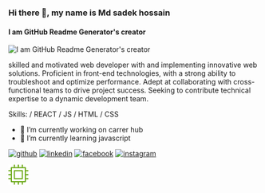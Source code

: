 ### Hi there 👋, my name is Md sadek hossain
#### I am GitHub Readme Generator's creator
![I am GitHub Readme Generator's creator](https://img.freepik.com/free-photo/seo-optimization-3d-render-cartoon-illustration_107791-16996.jpg?w=1060&t=st=1706691935~exp=1706692535~hmac=1dd879046d87d66a8dcd10d865db1c0b5922bbe626bfe9172c53e5fec2a8deb9)

skilled and motivated web developer with and implementing innovative web solutions. Proficient in
front-end technologies, with a strong ability to troubleshoot and optimize performance. Adept at
collaborating with cross-functional teams to drive project success. Seeking to contribute technical
expertise to a dynamic development team.


Skills: / REACT / JS / HTML / CSS

- 🔭 I’m currently working on carrer hub 
- 🌱 I’m currently learning javascript 


[<img src='https://cdn.jsdelivr.net/npm/simple-icons@3.0.1/icons/github.svg' alt='github' height='40'>](https://github.com/https://github.com/sadek101)  [<img src='https://cdn.jsdelivr.net/npm/simple-icons@3.0.1/icons/linkedin.svg' alt='linkedin' height='40'>](https://www.linkedin.com/in/https://www.linkedin.com/in/md-sadek-hossain-4591002b2?utm_source=share&utm_campaign=share_via&utm_content=profile&utm_medium=android_app/)  [<img src='https://cdn.jsdelivr.net/npm/simple-icons@3.0.1/icons/facebook.svg' alt='facebook' height='40'>](https://www.facebook.com/https://web.facebook.com/profile.php?id=100074813172651)  [<img src='https://cdn.jsdelivr.net/npm/simple-icons@3.0.1/icons/instagram.svg' alt='instagram' height='40'>](https://www.instagram.com/https://www.instagram.com/captainloading?igsh=MXZldmlnbjNqOXFtbA==/)  

<a href='https://docs.github.com/en/developers'><img src='https://raw.githubusercontent.com/acervenky/animated-github-badges/master/assets/devbadge.gif' width='40' height='40'></a> 

